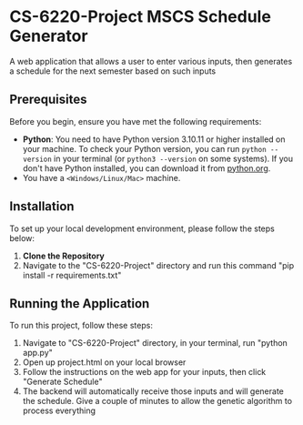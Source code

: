 # CS-6220-Project MSCS Schedule Generator

A web application that allows a user to enter various inputs, then generates a schedule for the next semester based on such inputs


## Prerequisites
Before you begin, ensure you have met the following requirements:
- **Python**: You need to have Python version 3.10.11 or higher installed on your machine. To check your Python version, you can run `python --version` in your terminal (or `python3 --version` on some systems). If you don't have Python installed, you can download it from [python.org](https://www.python.org/downloads/).
- You have a `<Windows/Linux/Mac>` machine.

## Installation
To set up your local development environment, please follow the steps below:

1. **Clone the Repository**
2. Navigate to the "CS-6220-Project" directory and run this command "pip install -r requirements.txt"


## Running the Application

To run this project, follow these steps:

1. Navigate to "CS-6220-Project" directory, in your terminal, run "python app.py"
2. Open up project.html on your local browser
3. Follow the instructions on the web app for your inputs, then click "Generate Schedule"
4. The backend will automatically receive those inputs and will generate the schedule. Give a couple of minutes to allow the genetic algorithm to process everything
